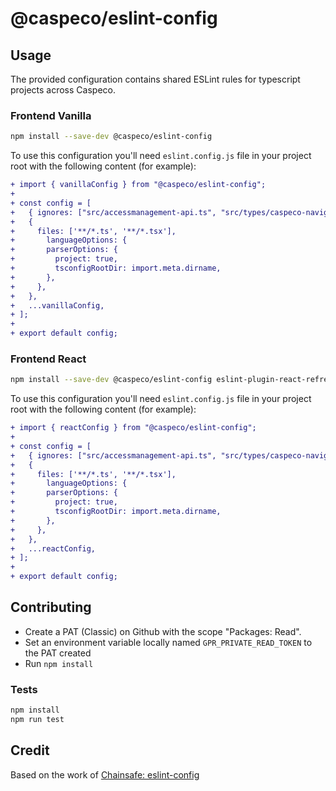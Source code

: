 # @caspeco/eslint-config

## Usage

The provided configuration contains shared ESLint rules for typescript projects across Caspeco.

### Frontend Vanilla

```bash
npm install --save-dev @caspeco/eslint-config
```

To use this configuration you'll need `eslint.config.js` file in your project root with the following content (for example):

```diff
+ import { vanillaConfig } from "@caspeco/eslint-config";
+
+ const config = [
+ 	{ ignores: ["src/accessmanagement-api.ts", "src/types/caspeco-navigation"] },
+   {
+     files: ['**/*.ts', '**/*.tsx'],
+       languageOptions: {
+       parserOptions: {
+         project: true,
+         tsconfigRootDir: import.meta.dirname,
+       },
+     },
+   },
+ 	...vanillaConfig,
+ ];
+
+ export default config;
```

### Frontend React

```bash
npm install --save-dev @caspeco/eslint-config eslint-plugin-react-refresh
```

To use this configuration you'll need `eslint.config.js` file in your project root with the following content (for example):

```diff
+ import { reactConfig } from "@caspeco/eslint-config";
+
+ const config = [
+ 	{ ignores: ["src/accessmanagement-api.ts", "src/types/caspeco-navigation"] },
+   {
+     files: ['**/*.ts', '**/*.tsx'],
+       languageOptions: {
+       parserOptions: {
+         project: true,
+         tsconfigRootDir: import.meta.dirname,
+       },
+     },
+   },
+ 	...reactConfig,
+ ];
+
+ export default config;
```

## Contributing

- Create a PAT (Classic) on Github with the scope "Packages: Read".
- Set an environment variable locally named `GPR_PRIVATE_READ_TOKEN` to the PAT created
- Run `npm install`

### Tests

```bash
npm install
npm run test
```

## Credit

Based on the work of [Chainsafe: eslint-config](https://github.com/ChainSafe/eslint-config)
